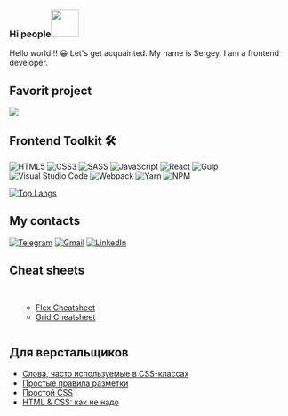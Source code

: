 ### Hi people<img src="https://kerasfera.ru/upload/medialibrary/0d1/0d1d458362de9e439918bc1743adf815.gif" width="50px" style="max-width:50%;">
<p>Hello world!!! 😀 Let's get acquainted. My name is Sergey.
I am a frontend developer.
</p>

<h2>Favorit project</h2>

<img src="img/logo.svg">

<h2>Frontend Toolkit 🛠 </h2>

![HTML5](https://img.shields.io/badge/html5-%23E34F26.svg?style=for-the-badge&logo=html5&logoColor=white)
![CSS3](https://img.shields.io/badge/css3-%231572B6.svg?style=for-the-badge&logo=css3&logoColor=white)
![SASS](https://img.shields.io/badge/SASS-hotpink.svg?style=for-the-badge&logo=SASS&logoColor=white)
![JavaScript](https://img.shields.io/badge/javascript-%23323330.svg?style=for-the-badge&logo=javascript&logoColor=%23F7DF1E)
![React](https://img.shields.io/badge/react-%2320232a.svg?style=for-the-badge&logo=react&logoColor=%2361DAFB)
![Gulp](https://img.shields.io/badge/GULP-%23CF4647.svg?style=for-the-badge&logo=gulp&logoColor=white)
![Visual Studio Code](https://img.shields.io/badge/Visual%20Studio%20Code-0078d7.svg?style=for-the-badge&logo=visual-studio-code&logoColor=white)
![Webpack](https://img.shields.io/badge/webpack-%238DD6F9.svg?style=for-the-badge&logo=webpack&logoColor=black)
![Yarn](https://img.shields.io/badge/yarn-%232C8EBB.svg?style=for-the-badge&logo=yarn&logoColor=white)
![NPM](https://img.shields.io/badge/NPM-%23000000.svg?style=for-the-badge&logo=npm&logoColor=white)


[![Top Langs](https://github-readme-stats.vercel.app/api/top-langs/?username=SergeyShurkhovetckii&layout=compact)](https://github.com/SergeyShurkhovetckii/SergeyShurkhovetckii)

<h2>My contacts</h2>

<a href="https://t.me/Shurkhovetskii_Sergey">![Telegram](https://img.shields.io/badge/Telegram-2CA5E0?style=for-the-badge&logo=telegram&logoColor=white)</a>
<a href="mailto:sshurkhovetskii@gmail.com">![Gmail](https://img.shields.io/badge/Gmail-D14836?style=for-the-badge&logo=gmail&logoColor=white)</a>
<a href="https://www.linkedin.com/in/sergey-shurkhovetskii-13183a256/">![LinkedIn](https://img.shields.io/badge/linkedin-%230077B5.svg?style=for-the-badge&logo=linkedin&logoColor=white)</a>




<h2>Cheat sheets</h2>

<div style="display: flex;" >
    <ul dir="auto">
<ul dir="auto">
<li><a href="https://yoksel.github.io/flex-cheatsheet/" rel="nofollow">Flex Cheatsheet</a></li>
<li><a href="https://yoksel.github.io/grid-cheatsheet/" rel="nofollow">Grid Cheatsheet</a></li>
</ul>
    </ul>
</div>



<h2>Для верстальщиков</h2>
<ul dir="auto">
<li><a href="https://github.com/yoksel/common-words">Слова, часто используемые в CSS-классах</a></li>
<li><a href="http://yoksel.github.io/easy-markup/" rel="nofollow">Простые правила разметки</a></li>
<li><a href="https://yoksel.github.io/easy-css/" rel="nofollow">Простой CSS</a></li>
<li><a href="https://yoksel.github.io/bad-practices/" rel="nofollow">HTML &amp; CSS: как не надо</a></li>
</ul>





